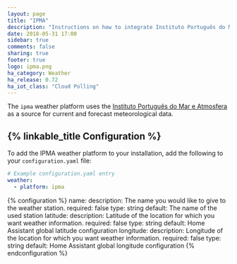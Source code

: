 ```yaml
---
layout: page
title: "IPMA"
description: "Instructions on how to integrate Instituto Português do Mar e Atmosfera weather conditions into Home Assistant."
date: 2018-05-31 17:00
sidebar: true
comments: false
sharing: true
footer: true
logo: ipma.png
ha_category: Weather
ha_release: 0.72
ha_iot_class: "Cloud Polling"
---
```


The `ipma` weather platform uses the [Instituto Português do Mar e Atmosfera](http://www.ipma.pt) as a source for current and forecast meteorological data.

## {% linkable_title Configuration %}

To add the IPMA weather platform to your installation, add the following to your `configuration.yaml` file:

```yaml
# Example configuration.yaml entry
weather:
  - platform: ipma
```

{% configuration %}
name:
  description:  The name you would like to give to the weather station.
  required: false
  type: string
  default: The name of the used station
latitude:
  description: Latitude of the location for which you want weather information.
  required: false
  type: string
  default: Home Assistant global latitude configuration
longitude:
  description: Longitude of the location for which you want weather information.
  required: false
  type: string
  default: Home Assistant global longitude configuration
{% endconfiguration %}
